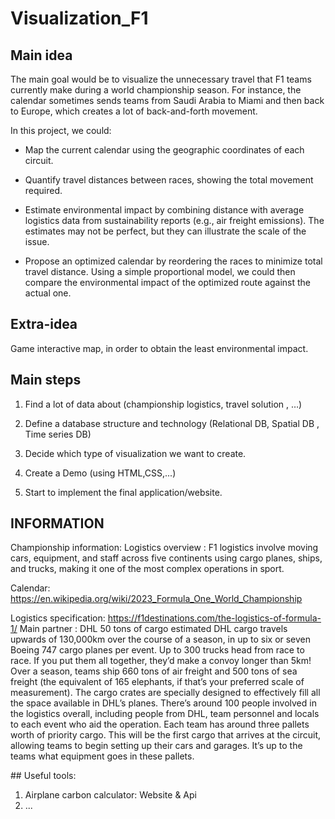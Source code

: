 # Visualization_F1

## Main idea

The main goal would be to visualize the unnecessary travel that F1 teams currently make during a world championship season. For instance, the calendar sometimes sends teams from Saudi Arabia to Miami and then back to Europe, which creates a lot of back-and-forth movement.

In this project, we could:
- Map the current calendar using the geographic coordinates of each circuit.


- Quantify travel distances between races, showing the total movement required.


- Estimate environmental impact by combining distance with average logistics data from sustainability reports (e.g., air freight emissions). The estimates may not be perfect, but they can illustrate the scale of the issue.


- Propose an optimized calendar by reordering the races to minimize total travel distance. Using a simple proportional model, we could then compare the environmental impact of the optimized route against the actual one.

## Extra-idea

Game interactive map, in order to obtain the least environmental impact.

## Main steps

1. Find a lot of data about (championship logistics, travel solution , …)

2. Define a database structure and technology (Relational DB, Spatial DB , Time series DB)

3. Decide which type of visualization we want to create.

4. Create a Demo (using HTML,CSS,...)

5. Start to implement the final application/website.

## INFORMATION

Championship information:
Logistics overview : F1 logistics involve moving cars, equipment, and staff across five continents using cargo planes, ships, and trucks, making it one of the most complex operations in sport. 

Calendar: https://en.wikipedia.org/wiki/2023_Formula_One_World_Championship


Logistics specification: https://f1destinations.com/the-logistics-of-formula-1/
Main partner : DHL
50 tons of cargo estimated 
DHL cargo travels upwards of 130,000km over the course of a season, in up to six or seven Boeing 747 cargo planes per event.
Up to 300 trucks head from race to race. If you put them all together, they’d make a convoy longer than 5km!
Over a season, teams ship 660 tons of air freight and 500 tons of sea freight (the equivalent of 165 elephants, if that’s your preferred scale of measurement).
The cargo crates are specially designed to effectively fill all the space available in DHL’s planes.
There’s around 100 people involved in the logistics overall, including people from DHL, team personnel and locals to each event who aid the operation.
Each team has around three pallets worth of priority cargo. This will be the first cargo that arrives at the circuit, allowing teams to begin setting up their cars and garages. It’s up to the teams what equipment goes in these pallets.

## Useful tools:

1. Airplane carbon calculator: Website & Api
2. ...















